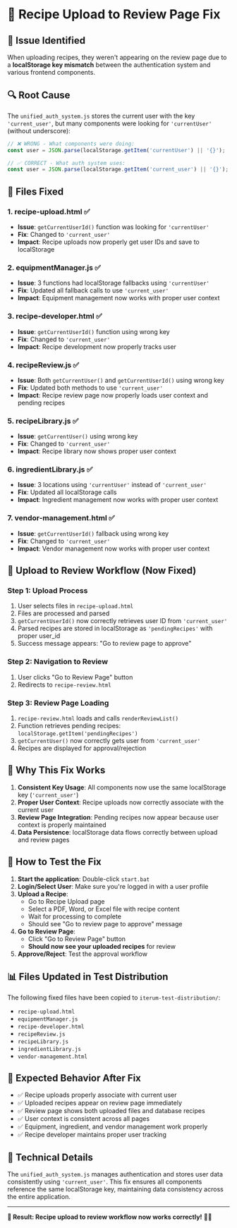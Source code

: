 # 🔧 Recipe Upload to Review Page Fix

## 🐛 **Issue Identified**
When uploading recipes, they weren't appearing on the review page due to a **localStorage key mismatch** between the authentication system and various frontend components.

## 🔍 **Root Cause**
The `unified_auth_system.js` stores the current user with the key `'current_user'`, but many components were looking for `'currentUser'` (without underscore):

```javascript
// ❌ WRONG - What components were doing:
const user = JSON.parse(localStorage.getItem('currentUser') || '{}');

// ✅ CORRECT - What auth system uses:
const user = JSON.parse(localStorage.getItem('current_user') || '{}');
```

## 📂 **Files Fixed**

### **1. recipe-upload.html** ✅
- **Issue**: `getCurrentUserId()` function was looking for `'currentUser'`
- **Fix**: Changed to `'current_user'` 
- **Impact**: Recipe uploads now properly get user IDs and save to localStorage

### **2. equipmentManager.js** ✅
- **Issue**: 3 functions had localStorage fallbacks using `'currentUser'`
- **Fix**: Updated all fallback calls to use `'current_user'`
- **Impact**: Equipment management now works with proper user context

### **3. recipe-developer.html** ✅
- **Issue**: `getCurrentUserId()` function using wrong key
- **Fix**: Changed to `'current_user'`
- **Impact**: Recipe development now properly tracks user

### **4. recipeReview.js** ✅
- **Issue**: Both `getCurrentUser()` and `getCurrentUserId()` using wrong key
- **Fix**: Updated both methods to use `'current_user'`
- **Impact**: Recipe review page now properly loads user context and pending recipes

### **5. recipeLibrary.js** ✅
- **Issue**: `getCurrentUser()` using wrong key
- **Fix**: Changed to `'current_user'`
- **Impact**: Recipe library now shows proper user context

### **6. ingredientLibrary.js** ✅
- **Issue**: 3 locations using `'currentUser'` instead of `'current_user'`
- **Fix**: Updated all localStorage calls
- **Impact**: Ingredient management now works with proper user context

### **7. vendor-management.html** ✅
- **Issue**: `getCurrentUserId()` fallback using wrong key
- **Fix**: Changed to `'current_user'`
- **Impact**: Vendor management now works with proper user context

## 🔄 **Upload to Review Workflow (Now Fixed)**

### **Step 1: Upload Process**
1. User selects files in `recipe-upload.html`
2. Files are processed and parsed
3. `getCurrentUserId()` now correctly retrieves user ID from `'current_user'`
4. Parsed recipes are stored in localStorage as `'pendingRecipes'` with proper user_id
5. Success message appears: "Go to review page to approve"

### **Step 2: Navigation to Review**
1. User clicks "Go to Review Page" button
2. Redirects to `recipe-review.html`

### **Step 3: Review Page Loading**
1. `recipe-review.html` loads and calls `renderReviewList()`
2. Function retrieves pending recipes: `localStorage.getItem('pendingRecipes')`
3. `getCurrentUser()` now correctly gets user from `'current_user'`
4. Recipes are displayed for approval/rejection

## 🎯 **Why This Fix Works**

1. **Consistent Key Usage**: All components now use the same localStorage key (`'current_user'`)
2. **Proper User Context**: Recipe uploads now correctly associate with the current user
3. **Review Page Integration**: Pending recipes now appear because user context is properly maintained
4. **Data Persistence**: localStorage data flows correctly between upload and review pages

## 🧪 **How to Test the Fix**

1. **Start the application**: Double-click `start.bat`
2. **Login/Select User**: Make sure you're logged in with a user profile
3. **Upload a Recipe**: 
   - Go to Recipe Upload page
   - Select a PDF, Word, or Excel file with recipe content
   - Wait for processing to complete
   - Should see "Go to review page to approve" message
4. **Go to Review Page**: 
   - Click "Go to Review Page" button
   - **Should now see your uploaded recipes** for review
5. **Approve/Reject**: Test the approval workflow

## 📊 **Files Updated in Test Distribution**

The following fixed files have been copied to `iterum-test-distribution/`:
- `recipe-upload.html`
- `equipmentManager.js` 
- `recipe-developer.html`
- `recipeReview.js`
- `recipeLibrary.js`
- `ingredientLibrary.js`
- `vendor-management.html`

## 🚀 **Expected Behavior After Fix**

- ✅ Recipe uploads properly associate with current user
- ✅ Uploaded recipes appear on review page immediately
- ✅ Review page shows both uploaded files and database recipes
- ✅ User context is consistent across all pages
- ✅ Equipment, ingredient, and vendor management work properly
- ✅ Recipe developer maintains proper user tracking

## 🔧 **Technical Details**

The `unified_auth_system.js` manages authentication and stores user data consistently using `'current_user'`. This fix ensures all components reference the same localStorage key, maintaining data consistency across the entire application.

---

**🎉 Result: Recipe upload to review workflow now works correctly!** 📝✨ 